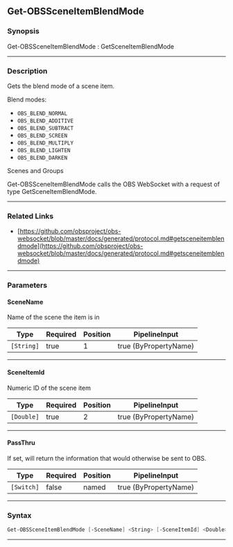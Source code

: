 Get-OBSSceneItemBlendMode
-------------------------
### Synopsis
Get-OBSSceneItemBlendMode : GetSceneItemBlendMode

---
### Description

Gets the blend mode of a scene item.

Blend modes:

- `OBS_BLEND_NORMAL`
- `OBS_BLEND_ADDITIVE`
- `OBS_BLEND_SUBTRACT`
- `OBS_BLEND_SCREEN`
- `OBS_BLEND_MULTIPLY`
- `OBS_BLEND_LIGHTEN`
- `OBS_BLEND_DARKEN`

Scenes and Groups


Get-OBSSceneItemBlendMode calls the OBS WebSocket with a request of type GetSceneItemBlendMode.

---
### Related Links
* [https://github.com/obsproject/obs-websocket/blob/master/docs/generated/protocol.md#getsceneitemblendmode](https://github.com/obsproject/obs-websocket/blob/master/docs/generated/protocol.md#getsceneitemblendmode)



---
### Parameters
#### **SceneName**

Name of the scene the item is in






|Type      |Required|Position|PipelineInput        |
|----------|--------|--------|---------------------|
|`[String]`|true    |1       |true (ByPropertyName)|



---
#### **SceneItemId**

Numeric ID of the scene item






|Type      |Required|Position|PipelineInput        |
|----------|--------|--------|---------------------|
|`[Double]`|true    |2       |true (ByPropertyName)|



---
#### **PassThru**

If set, will return the information that would otherwise be sent to OBS.






|Type      |Required|Position|PipelineInput        |
|----------|--------|--------|---------------------|
|`[Switch]`|false   |named   |true (ByPropertyName)|



---
### Syntax
```PowerShell
Get-OBSSceneItemBlendMode [-SceneName] <String> [-SceneItemId] <Double> [-PassThru] [<CommonParameters>]
```
---
